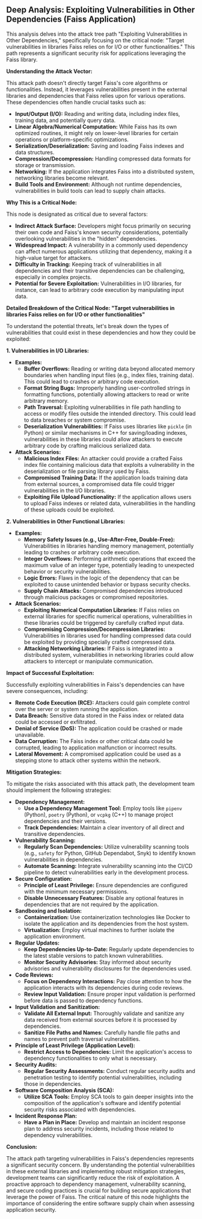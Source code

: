 ## Deep Analysis: Exploiting Vulnerabilities in Other Dependencies (Faiss Application)

This analysis delves into the attack tree path "Exploiting Vulnerabilities in Other Dependencies," specifically focusing on the critical node: "Target vulnerabilities in libraries Faiss relies on for I/O or other functionalities."  This path represents a significant security risk for applications leveraging the Faiss library.

**Understanding the Attack Vector:**

This attack path doesn't directly target Faiss's core algorithms or functionalities. Instead, it leverages vulnerabilities present in the external libraries and dependencies that Faiss relies upon for various operations. These dependencies often handle crucial tasks such as:

* **Input/Output (I/O):** Reading and writing data, including index files, training data, and potentially query data.
* **Linear Algebra/Numerical Computation:** While Faiss has its own optimized routines, it might rely on lower-level libraries for certain operations or platform-specific optimizations.
* **Serialization/Deserialization:**  Saving and loading Faiss indexes and data structures.
* **Compression/Decompression:** Handling compressed data formats for storage or transmission.
* **Networking:** If the application integrates Faiss into a distributed system, networking libraries become relevant.
* **Build Tools and Environment:** Although not runtime dependencies, vulnerabilities in build tools can lead to supply chain attacks.

**Why This is a Critical Node:**

This node is designated as critical due to several factors:

* **Indirect Attack Surface:**  Developers might focus primarily on securing their own code and Faiss's known security considerations, potentially overlooking vulnerabilities in the "hidden" dependencies.
* **Widespread Impact:** A vulnerability in a commonly used dependency can affect numerous applications utilizing that dependency, making it a high-value target for attackers.
* **Difficulty in Tracking:**  Keeping track of vulnerabilities in all dependencies and their transitive dependencies can be challenging, especially in complex projects.
* **Potential for Severe Exploitation:** Vulnerabilities in I/O libraries, for instance, can lead to arbitrary code execution by manipulating input data.

**Detailed Breakdown of the Critical Node: "Target vulnerabilities in libraries Faiss relies on for I/O or other functionalities"**

To understand the potential threats, let's break down the types of vulnerabilities that could exist in these dependencies and how they could be exploited:

**1. Vulnerabilities in I/O Libraries:**

* **Examples:**
    * **Buffer Overflows:**  Reading or writing data beyond allocated memory boundaries when handling input files (e.g., index files, training data). This could lead to crashes or arbitrary code execution.
    * **Format String Bugs:**  Improperly handling user-controlled strings in formatting functions, potentially allowing attackers to read or write arbitrary memory.
    * **Path Traversal:**  Exploiting vulnerabilities in file path handling to access or modify files outside the intended directory. This could lead to data breaches or system compromise.
    * **Deserialization Vulnerabilities:**  If Faiss uses libraries like `pickle` (in Python) or similar mechanisms in C++ for saving/loading indexes, vulnerabilities in these libraries could allow attackers to execute arbitrary code by crafting malicious serialized data.
* **Attack Scenarios:**
    * **Malicious Index Files:** An attacker could provide a crafted Faiss index file containing malicious data that exploits a vulnerability in the deserialization or file parsing library used by Faiss.
    * **Compromised Training Data:** If the application loads training data from external sources, a compromised data file could trigger vulnerabilities in the I/O libraries.
    * **Exploiting File Upload Functionality:** If the application allows users to upload Faiss indexes or related data, vulnerabilities in the handling of these uploads could be exploited.

**2. Vulnerabilities in Other Functional Libraries:**

* **Examples:**
    * **Memory Safety Issues (e.g., Use-After-Free, Double-Free):**  Vulnerabilities in libraries handling memory management, potentially leading to crashes or arbitrary code execution.
    * **Integer Overflows:**  Performing arithmetic operations that exceed the maximum value of an integer type, potentially leading to unexpected behavior or security vulnerabilities.
    * **Logic Errors:**  Flaws in the logic of the dependency that can be exploited to cause unintended behavior or bypass security checks.
    * **Supply Chain Attacks:**  Compromised dependencies introduced through malicious packages or compromised repositories.
* **Attack Scenarios:**
    * **Exploiting Numerical Computation Libraries:** If Faiss relies on external libraries for specific numerical operations, vulnerabilities in these libraries could be triggered by carefully crafted input data.
    * **Compromising Compression/Decompression Libraries:**  Vulnerabilities in libraries used for handling compressed data could be exploited by providing specially crafted compressed data.
    * **Attacking Networking Libraries:** If Faiss is integrated into a distributed system, vulnerabilities in networking libraries could allow attackers to intercept or manipulate communication.

**Impact of Successful Exploitation:**

Successfully exploiting vulnerabilities in Faiss's dependencies can have severe consequences, including:

* **Remote Code Execution (RCE):** Attackers could gain complete control over the server or system running the application.
* **Data Breach:** Sensitive data stored in the Faiss index or related data could be accessed or exfiltrated.
* **Denial of Service (DoS):** The application could be crashed or made unavailable.
* **Data Corruption:** The Faiss index or other critical data could be corrupted, leading to application malfunction or incorrect results.
* **Lateral Movement:**  A compromised application could be used as a stepping stone to attack other systems within the network.

**Mitigation Strategies:**

To mitigate the risks associated with this attack path, the development team should implement the following strategies:

* **Dependency Management:**
    * **Use a Dependency Management Tool:** Employ tools like `pipenv` (Python), `poetry` (Python), or `vcpkg` (C++) to manage project dependencies and their versions.
    * **Track Dependencies:** Maintain a clear inventory of all direct and transitive dependencies.
* **Vulnerability Scanning:**
    * **Regularly Scan Dependencies:** Utilize vulnerability scanning tools (e.g., `safety` for Python, GitHub Dependabot, Snyk) to identify known vulnerabilities in dependencies.
    * **Automate Scanning:** Integrate vulnerability scanning into the CI/CD pipeline to detect vulnerabilities early in the development process.
* **Secure Configuration:**
    * **Principle of Least Privilege:** Ensure dependencies are configured with the minimum necessary permissions.
    * **Disable Unnecessary Features:** Disable any optional features in dependencies that are not required by the application.
* **Sandboxing and Isolation:**
    * **Containerization:** Use containerization technologies like Docker to isolate the application and its dependencies from the host system.
    * **Virtualization:** Employ virtual machines to further isolate the application environment.
* **Regular Updates:**
    * **Keep Dependencies Up-to-Date:** Regularly update dependencies to the latest stable versions to patch known vulnerabilities.
    * **Monitor Security Advisories:** Stay informed about security advisories and vulnerability disclosures for the dependencies used.
* **Code Reviews:**
    * **Focus on Dependency Interactions:** Pay close attention to how the application interacts with its dependencies during code reviews.
    * **Review Input Validation:** Ensure proper input validation is performed before data is passed to dependency functions.
* **Input Validation and Sanitization:**
    * **Validate All External Input:** Thoroughly validate and sanitize any data received from external sources before it is processed by dependencies.
    * **Sanitize File Paths and Names:**  Carefully handle file paths and names to prevent path traversal vulnerabilities.
* **Principle of Least Privilege (Application Level):**
    * **Restrict Access to Dependencies:** Limit the application's access to dependency functionalities to only what is necessary.
* **Security Audits:**
    * **Regular Security Assessments:** Conduct regular security audits and penetration testing to identify potential vulnerabilities, including those in dependencies.
* **Software Composition Analysis (SCA):**
    * **Utilize SCA Tools:** Employ SCA tools to gain deeper insights into the composition of the application's software and identify potential security risks associated with dependencies.
* **Incident Response Plan:**
    * **Have a Plan in Place:** Develop and maintain an incident response plan to address security incidents, including those related to dependency vulnerabilities.

**Conclusion:**

The attack path targeting vulnerabilities in Faiss's dependencies represents a significant security concern. By understanding the potential vulnerabilities in these external libraries and implementing robust mitigation strategies, development teams can significantly reduce the risk of exploitation. A proactive approach to dependency management, vulnerability scanning, and secure coding practices is crucial for building secure applications that leverage the power of Faiss. The critical nature of this node highlights the importance of considering the entire software supply chain when assessing application security.
